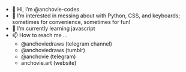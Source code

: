 - 👋 Hi, I’m @anchovie-codes
- 👀 I’m interested in messing about with Python, CSS, and keyboards; sometimes for convenience, sometimes for fun!
- 🌱 I’m currently learning javascript
- 📫 How to reach me ...
  - @anchoviedraws (telegram channel)
  - @anchoviedraws (tumblr)
  - @anchovie (telegram)
  - anchovie.art (website)

<!---
anchovie-codes/anchovie-codes is a ✨ special ✨ repository because its `README.md` (this file) appears on your GitHub profile.
You can click the Preview link to take a look at your changes.
--->
